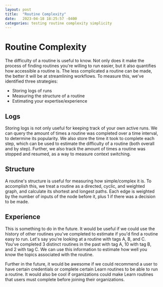 ```yaml
---
layout: post
title:  "Routine Complexity"
date:   2023-04-18 18:25:57 -0400
categories: testing routine complexity simplicity
---
```


# Routine Complexity

The difficulty of a routine is useful to know. Not only does it make the process of finding routines you're willing to run easier, but it also quantifies how accessible a routine is. The less complicated a routine can be made, the better it will be at streamlining workflows. To measure this, we've identified three strategies:

- Storing logs of runs
- Measuring the structure of a routine
- Estimating your expertise/experience

## Logs
Storing logs is not only useful for keeping track of your own active runs. We can query the amount of times a routine was completed over a time interval, to determine its popularity. We also store the time it took to complete each step, which can be used to estimate the difficulty of a routine (both overall and by step). Further, we also track the amount of times a routine was stopped and resumed, as a way to measure context switching.

## Structure
A routine's structure is useful for measuring how simple/complex it is. To accomplish this, we treat a routine as a directed, cyclic, and weighted graph, and calculate its shortest and longest paths. Each edge is weighted by the number of inputs of the node before it, plus 1 if there was a decision to be made.

## Experience
This is something to do in the future. It would be useful if we could use the history of other routines you've completed to estimate if you'd find a routine easy to run. Let's say you're looking at a routine with tags A, B, and C. You've completed 3 distinct routines in the past with tag A, 10 with tag B, and 2 with tag C. We can use this information to estimate how well you know the topics associated with the routine.

Further in the future, it would be awesome if we could recommend a user to have certain credentials or complete certain Learn routines to be able to run a routine. It would also be cool if organizations could make Learn routines that users must complete before joining their organizations.